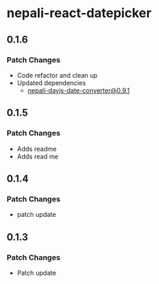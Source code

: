 # nepali-react-datepicker

## 0.1.6

### Patch Changes

- Code refactor and clean up
- Updated dependencies
  - nepali-dayjs-date-converter@0.9.1

## 0.1.5

### Patch Changes

- Adds readme
- Adds read me

## 0.1.4

### Patch Changes

- patch update

## 0.1.3

### Patch Changes

- Patch update
